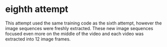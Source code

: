 # eighth attempt
This attempt used the same training code as the sixth attempt, however the image sequences were freshly extracted. These new image sequences focused even more on the middle of the video and each video was extracted into 12 image frames.

